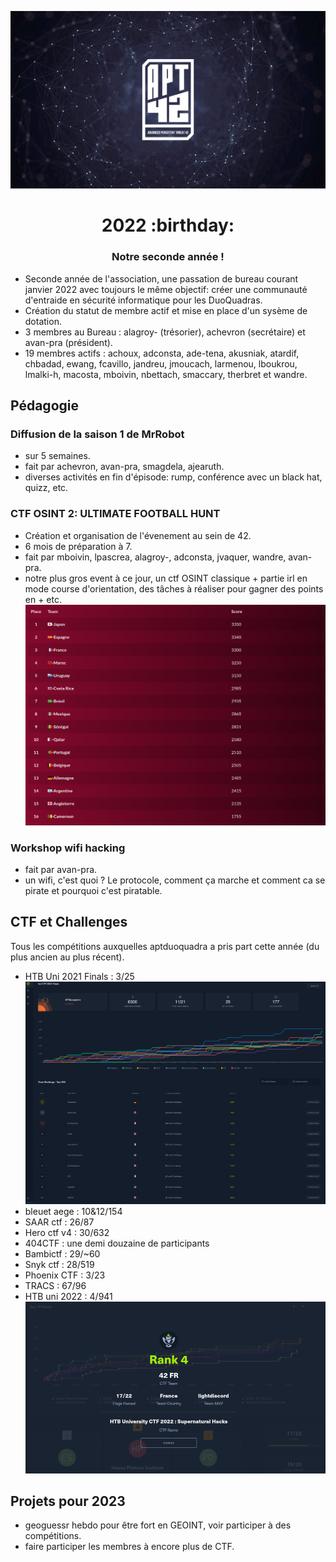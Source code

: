 <p align="center">
  <img src="../assets/apt42_banner.png" alt="APT42 logo" />
</p>

<h1 align="center">
  2022 :birthday:
</h1>
<h3 align="center">
  Notre seconde année !
</h3>

- Seconde année de l'association, une passation de bureau courant janvier 2022 avec toujours le même objectif: créer une communauté d'entraide en sécurité informatique pour les DuoQuadras.
- Création du statut de membre actif et mise en place d'un sysème de dotation.
- 3 membres au Bureau : alagroy- (trésorier), achevron (secrétaire) et avan-pra (président).
- 19 membres actifs : achoux, adconsta, ade-tena, akusniak, atardif, chbadad, ewang, fcavillo, jandreu, jmoucach, larmenou, lboukrou, lmalki-h, macosta, mboivin, nbettach, smaccary, therbret et wandre.

## Pédagogie

### Diffusion de la saison 1 de MrRobot
- sur 5 semaines.
- fait par achevron, avan-pra, smagdela, ajearuth.
- diverses activités en fin d'épisode: rump, conférence avec un black hat, quizz, etc.

### CTF OSINT 2: ULTIMATE FOOTBALL HUNT
- Création et organisation de l'évenement au sein de 42.
- 6 mois de préparation à 7.
- fait par mboivin, lpascrea, alagroy-, adconsta, jvaquer, wandre, avan-pra.
- notre plus gros event à ce jour, un ctf OSINT classique + partie irl en mode course d'orientation, des tâches à réaliser pour gagner des points en + etc.
![scoreboard du ctf](footscoreboard.png)

### Workshop wifi hacking
- fait par avan-pra.
- un wifi, c'est quoi ? Le protocole, comment ça marche et comment ca se pirate et pourquoi c'est piratable.  

## CTF et Challenges

Tous les compétitions auxquelles aptduoquadra a pris part cette année (du plus ancien au plus récent).  

- HTB Uni 2021 Finals : 3/25
![htb uni 2021 screenshot of scoreboard](htbunifinals.png)
- bleuet aege : 10&12/154
- SAAR ctf : 26/87
- Hero ctf v4 : 30/632
- 404CTF : une demi douzaine de participants
- Bambictf : 29/~60
- Snyk ctf : 28/519
- Phoenix CTF : 3/23
- TRACS : 67/96
- HTB uni 2022 : 4/941
![htb uni 2022 screenshot of end](htbuni2022.png)

## Projets pour 2023

- geoguessr hebdo pour être fort en GEOINT, voir participer à des compétitions.
- faire participer les membres à encore plus de CTF.
